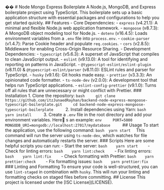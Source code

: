 ��
 
 #   N o d e   M o n g o   E x p r e s s   B o i l e r p l a t e 
 
 A   N o d e . j s ,   M o n g o D B ,   a n d   E x p r e s s   b o i l e r p l a t e   p r o j e c t   u s i n g   T y p e S c r i p t .   T h i s   b o i l e r p l a t e   s e t s   u p   a   b a s i c   a p p l i c a t i o n   s t r u c t u r e   w i t h   e s s e n t i a l   p a c k a g e s   a n d   c o n f i g u r a t i o n s   t o   h e l p   y o u   g e t   s t a r t e d   q u i c k l y . 
 
 
 
 
 
 # #   F e a t u r e s 
 
 -   * * C o r e   D e p e n d e n c i e s * * : 
 
     -   ` e x p r e s s `   ( v 4 . 2 1 . 1 ) :   A   m i n i m a l   a n d   f l e x i b l e   N o d e . j s   w e b   a p p l i c a t i o n   f r a m e w o r k . 
 
     -   ` m o n g o o s e `   ( v 8 . 7 . 3 ) :   A   M o n g o D B   o b j e c t   m o d e l i n g   t o o l   f o r   N o d e . j s . 
 
     -   ` d o t e n v `   ( v 1 6 . 4 . 5 ) :   L o a d s   e n v i r o n m e n t   v a r i a b l e s   f r o m   a   ` . e n v `   f i l e   i n t o   ` p r o c e s s . e n v ` . 
 
     -   ` c o o k i e - p a r s e r `   ( v 1 . 4 . 7 ) :   P a r s e   C o o k i e   h e a d e r   a n d   p o p u l a t e   ` r e q . c o o k i e s ` . 
 
     -   ` c o r s `   ( v 2 . 8 . 5 ) :   M i d d l e w a r e   f o r   e n a b l i n g   C r o s s - O r i g i n   R e s o u r c e   S h a r i n g . 
 
 
 
 -   * * D e v e l o p m e n t   D e p e n d e n c i e s * * : 
 
     -   ` t y p e s c r i p t `   ( v 5 . 6 . 3 ) :   A   s u p e r s e t   o f   J a v a S c r i p t   t h a t   c o m p i l e s   t o   c l e a n   J a v a S c r i p t   o u t p u t . 
 
     -   ` e s l i n t `   ( v 9 . 1 3 . 0 ) :   A   t o o l   f o r   i d e n t i f y i n g   a n d   r e p o r t i n g   o n   p a t t e r n s   i n   J a v a S c r i p t . 
 
     -   ` @ t y p e s c r i p t - e s l i n t / e s l i n t - p l u g i n `   ( v 8 . 1 1 . 0 )   &   ` @ t y p e s c r i p t - e s l i n t / p a r s e r `   ( v 8 . 1 1 . 0 ) :   E S L i n t   r u l e s   a n d   p a r s e r   f o r   T y p e S c r i p t . 
 
     -   ` h u s k y `   ( v 9 . 1 . 6 ) :   G i t   h o o k s   m a d e   e a s y . 
 
     -   ` p r e t t i e r `   ( v 3 . 3 . 3 ) :   A n   o p i n i o n a t e d   c o d e   f o r m a t t e r . 
 
     -   ` t s - n o d e - d e v `   ( v 2 . 0 . 0 ) :   A   d e v e l o p m e n t   t o o l   t h a t   h e l p s   r u n   T y p e S c r i p t   a p p l i c a t i o n s . 
 
     -   ` e s l i n t - c o n f i g - p r e t t i e r `   ( v 9 . 1 . 0 ) :   T u r n s   o f f   a l l   r u l e s   t h a t   a r e   u n n e c e s s a r y   o r   m i g h t   c o n f l i c t   w i t h   P r e t t i e r . 
 
 
 
 
 
 # # #   I n s t a l l a t i o n 
 
 
 
 1 .   C l o n e   t h e   r e p o s i t o r y : 
 
       ` ` ` b a s h 
 
       g i t   c l o n e   h t t p s : / / g i t h u b . c o m / i t z J u n a e d R a y h a n / b a c k e n d - n o d e - e x p r e s s - m o n g o o s e - t y p e s c r i p t - b o i l e r p l a t e . g i t 
 
       c d   b a c k e n d - n o d e - e x p r e s s - m o n g o o s e - t y p e s c r i p t - b o i l e r p l a t e 
 
       ` ` ` 
 
 
 
 2 .   I n s t a l l   d e p e n d e n c i e s   u s i n g   Y a r n : 
 
       ` ` ` b a s h 
 
       y a r n   i n s t a l l 
 
       ` ` ` 
 
 
 
 3 .   C r e a t e   a   ` . e n v `   f i l e   i n   t h e   r o o t   d i r e c t o r y   a n d   a d d   y o u r   e n v i r o n m e n t   v a r i a b l e s .   H e r e  s   a n   e x a m p l e : 
 
       ` ` ` e n v 
 
       P O R T = 5 0 0 0 
 
       M O N G O D B _ U R I = m o n g o d b : / / l o c a l h o s t : 2 7 0 1 7 / m y d a t a b a s e 
 
       ` ` ` 
 
 
 
 # #   U s a g e 
 
 
 
 T o   s t a r t   t h e   a p p l i c a t i o n ,   u s e   t h e   f o l l o w i n g   c o m m a n d : 
 
 
 
 ` ` ` b a s h 
 
 y a r n   s t a r t 
 
 ` ` ` 
 
 
 
 T h i s   c o m m a n d   w i l l   r u n   t h e   s e r v e r   u s i n g   ` t s - n o d e - d e v ` ,   w h i c h   w a t c h e s   f o r   f i l e   c h a n g e s   a n d   a u t o m a t i c a l l y   r e s t a r t s   t h e   s e r v e r . 
 
 
 
 # # #   S c r i p t s 
 
 
 
 H e r e   a r e   s o m e   h e l p f u l   s c r i p t s   y o u   c a n   r u n : 
 
 
 
 -   * * S t a r t   t h e   s e r v e r * * :   
 
     ` ` ` b a s h 
 
     y a r n   s t a r t 
 
     ` ` ` 
 
 -   * * C h e c k   f o r   l i n t i n g   e r r o r s * * :   
 
     ` ` ` b a s h 
 
     y a r n   l i n t : c h e c k 
 
     ` ` ` 
 
 -   * * F i x   l i n t i n g   e r r o r s * * :   
 
     ` ` ` b a s h 
 
     y a r n   l i n t : f i x 
 
     ` ` ` 
 
 -   * * C h e c k   f o r m a t t i n g   w i t h   P r e t t i e r * * :   
 
     ` ` ` b a s h 
 
     y a r n   p r e t t i e r : c h e c k 
 
     ` ` ` 
 
 -   * * F i x   f o r m a t t i n g   i s s u e s * * :   
 
     ` ` ` b a s h 
 
     y a r n   p r e t t i e r : f i x 
 
     ` ` ` 
 
 
 
 # # #   L i n t i n g   a n d   F o r m a t t i n g 
 
 
 
 T o   e n s u r e   y o u r   c o d e   i s   w e l l - s t r u c t u r e d ,   y o u   c a n   u s e   ` l i n t - s t a g e d `   i n   c o m b i n a t i o n   w i t h   ` h u s k y ` .   T h i s   w i l l   r u n   y o u r   l i n t i n g   a n d   f o r m a t t i n g   c h e c k s   o n   s t a g e d   f i l e s   b e f o r e   c o m m i t t i n g . 
 
 
 
 # #   L i c e n s e 
 
 T h i s   p r o j e c t   i s   l i c e n s e d   u n d e r   t h e   [ I S C   L i c e n s e ] ( L I C E N S E ) . 
 
 
